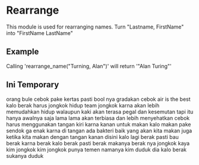Rearrange
==========

This module is used for rearranging names.
Turn "Lastname, FirstName" into "FirstName LastName"

## Example

Calling 'rearrange_name("Turning, Alan")' will return '"Alan Turing"'

## Ini Temporary

orang bule cebok pake kertas
pasti bool nya gradakan
cebok air is the best
kalo berak harus jongkok
hidup team jongkok
karna akan lebih memudahkan hidup
walaupun kaki akan terasa pegal dan kesemutan
tapi itu hanya awalnya saja
lama lama akan terbiasa
dan lebih menyehatkan
cebok harus menggunakan tangan kiri
karna kanan untuk makan
kalo makan pake sendok ga enak
karna di tangan ada bakteri baik yang akan kita makan juga ketika kita makan dengan tangan kanan
disini kalo lagi berak pasti bau berak
karna berak kalo berak pasti berak
makanya berak nya jongkok kaya kim jongkok
kim jongkok punya temen namanya kim duduk
dia kalo berak sukanya duduk

